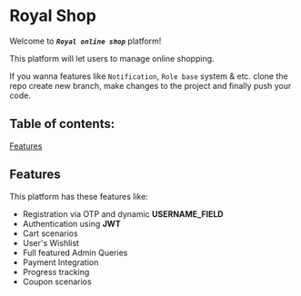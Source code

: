 # Royal Shop

Welcome to ***`Royal online shop`*** platform!

This platform will let users to manage online shopping.

If you wanna features like `Notification`, `Role base` system & etc. clone the repo create new branch, make changes to the project and finally push your code.

<h2>
Table of contents:
</h2>

<a href="#feature">Features</a>
<a></a>
<a></a>
<a></a>
<a></a>
<a></a>
<a></a>

## Features

This platform has these features like:

- Registration via OTP and dynamic **USERNAME_FIELD**
- Authentication using **JWT**
- Cart scenarios
- User's Wishlist
- Full featured Admin Queries
- Payment Integration
- Progress tracking
- Coupon scenarios
